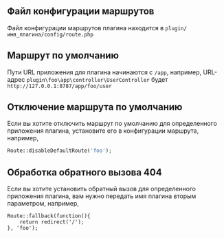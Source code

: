 ## Файл конфигурации маршрутов
Файл конфигурации маршрутов плагина находится в `plugin/имя_плагина/config/route.php`

## Маршрут по умолчанию
Пути URL приложения для плагина начинаются с `/app`, например, URL-адрес `plugin\foo\app\controller\UserController` будет `http://127.0.0.1:8787/app/foo/user`

## Отключение маршрута по умолчанию
Если вы хотите отключить маршрут по умолчанию для определенного приложения плагина, установите его в конфигурации маршрута, например,
```php
Route::disableDefaultRoute('foo');
```

## Обработка обратного вызова 404
Если вы хотите установить обратный вызов для определенного приложения плагина, вам нужно передать имя плагина вторым параметром, например,
```
Route::fallback(function(){
    return redirect('/');
}, 'foo');
```
